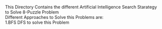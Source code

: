 This Directory Contains the different Artificial Intelligence Search Starategy to Solve 8-Puzzle Problem<br>
Different Approaches to Solve this Problems are:<br>
1.BFS DFS to solve this Problem
